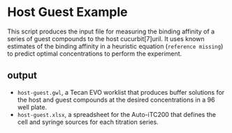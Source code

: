 # Host Guest Example

This script produces the input file for measuring the binding affinity of a series of guest compounds to the host cucurbit[7]uril. It uses known estimates of the binding affinity in a heuristic equation (`reference missing`) to predict optimal concentrations to perform the experiment. 

## output

- `host-guest.gwl`, a Tecan EVO worklist that produces buffer solutions for the host and guest compounds at the desired concentrations in a 96 well plate.
- `host-guest.xlsx`, a spreadsheet for the Auto-iTC200 that defines the cell and syringe sources for each titration series. 
